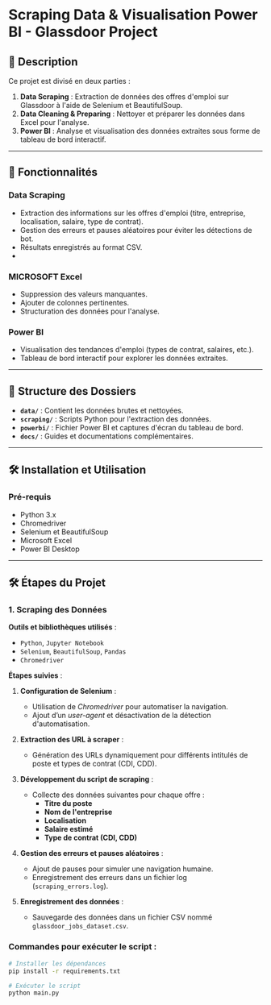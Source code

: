 # Scraping Data & Visualisation Power BI - Glassdoor Project  

## 📝 Description  
Ce projet est divisé en deux parties :  
1. **Data Scraping** : Extraction de données des offres d'emploi sur Glassdoor à l'aide de Selenium et BeautifulSoup.
2. **Data Cleaning & Preparing** : Nettoyer et préparer les données dans Excel pour l'analyse.  
3. **Power BI** : Analyse et visualisation des données extraites sous forme de tableau de bord interactif.  

---

## 🚀 Fonctionnalités  
### Data Scraping  
- Extraction des informations sur les offres d'emploi (titre, entreprise, localisation, salaire, type de contrat).  
- Gestion des erreurs et pauses aléatoires pour éviter les détections de bot.  
- Résultats enregistrés au format CSV.
- 
### MICROSOFT Excel 
-  Suppression des valeurs manquantes.
-  Ajouter de colonnes pertinentes.
-  Structuration des données pour l'analyse.  

### Power BI  
- Visualisation des tendances d'emploi (types de contrat, salaires, etc.).  
- Tableau de bord interactif pour explorer les données extraites.  

---

## 📁 Structure des Dossiers  
- **`data/`** : Contient les données brutes et nettoyées.  
- **`scraping/`** : Scripts Python pour l'extraction des données.  
- **`powerbi/`** : Fichier Power BI et captures d'écran du tableau de bord.  
- **`docs/`** : Guides et documentations complémentaires.  

---

## 🛠️ Installation et Utilisation  

### Pré-requis  
- Python 3.x
- Chromedriver 
- Selenium et BeautifulSoup
- Microsoft Excel
- Power BI Desktop  


---

## 🛠️ Étapes du Projet  

### **1. Scraping des Données**  
**Outils et bibliothèques utilisés** :  
- `Python`, `Jupyter Notebook`  
- `Selenium`, `BeautifulSoup`, `Pandas`  
- `Chromedriver`  

**Étapes suivies** :  
1. **Configuration de Selenium** :  
   - Utilisation de *Chromedriver* pour automatiser la navigation.  
   - Ajout d’un *user-agent* et désactivation de la détection d'automatisation.  

2. **Extraction des URL à scraper** :  
   - Génération des URLs dynamiquement pour différents intitulés de poste et types de contrat (CDI, CDD).  

3. **Développement du script de scraping** :  
   - Collecte des données suivantes pour chaque offre :  
     - **Titre du poste**  
     - **Nom de l'entreprise**  
     - **Localisation**  
     - **Salaire estimé**  
     - **Type de contrat (CDI, CDD)**  

4. **Gestion des erreurs et pauses aléatoires** :  
   - Ajout de pauses pour simuler une navigation humaine.  
   - Enregistrement des erreurs dans un fichier log (`scraping_errors.log`).  

5. **Enregistrement des données** :  
   - Sauvegarde des données dans un fichier CSV nommé `glassdoor_jobs_dataset.csv`.  

### Commandes pour exécuter le script :  
```bash
# Installer les dépendances
pip install -r requirements.txt

# Exécuter le script
python main.py
